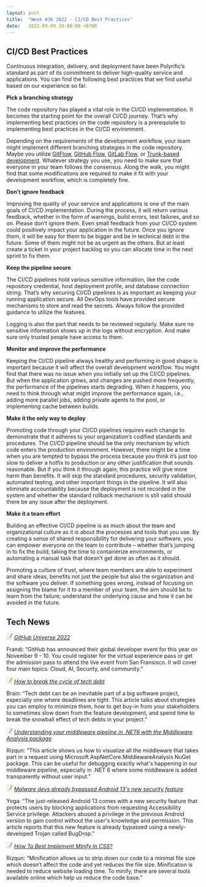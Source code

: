 ```yaml
---
layout: post
title:  "Week #36 2022 - CI/CD Best Practices"
date:   2022-09-09 20:00:00 +0700
---
```


## CI/CD Best Practices

Continuous integration, delivery, and deployment have been Polyrific’s standard as part of its commitment to deliver high-quality service and applications. You can find the following best practices that we find useful based on our experience so far.

__Pick a branching strategy__

The code repository has played a vital role in the CI/CD implementation. It becomes the starting point for the overall CI/CD journey. That’s why implementing best practices on the code repository is a prerequisite to implementing best practices in the CI/CD environment.

Depending on the requirements of the development workflow, your team might implement different branching strategies in the code repository. Maybe you utilize [GitFlow](https://www.atlassian.com/git/tutorials/comparing-workflows/gitflow-workflow), [GitHub Flow](https://docs.github.com/en/get-started/quickstart/github-flow), [GitLab Flow](https://about.gitlab.com/topics/version-control/what-is-gitlab-flow/), or [Trunk-based development](https://trunkbaseddevelopment.com/). Whatever strategy you use, you need to make sure that everyone in your team follows the consensus. Along the walk, you might find that some modifications are required to make it fit with your development workflow, which is completely fine.

__Don’t ignore feedback__

Improving the quality of your service and applications is one of the main goals of CI/CD implementation. During the process, it will return various feedback, whether in the form of warnings, build errors, test failures, and so on. Please don’t ignore them. Even small feedback from your CI/CD system could positively impact your application in the future. Once you ignore them, it will be easy for them to be bigger and be in technical debt in the future. Some of them might not be as urgent as the others. But at least create a ticket in your project backlog so you can allocate time in the next sprint to fix them.

__Keep the pipeline secure__

The CI/CD pipelines hold various sensitive information, like the code repository credential, host deployment profile, and database connection string. That’s why securing CI/CD pipelines is as important as keeping your running application secure. All DevOps tools have provided secure mechanisms to store and read the secrets. Always follow the provided guidance to utilize the features.

Logging is also the part that needs to be reviewed regularly. Make sure no sensitive information shows up in the logs without encryption. And make sure only trusted people have access to them.

__Monitor and improve the performance__

Keeping the CI/CD pipeline always healthy and performing in good shape is important because it will affect the overall development workflow. You might find that there was no issue when you initially set up the CI/CD pipelines. But when the application grows, and changes are pushed more frequently, the performance of the pipelines starts degrading. When it happens, you need to think through what might improve the performance again, i.e., adding more parallel jobs, adding private agents to the pool, or implementing cache between builds.

__Make it the only way to deploy__

Promoting code through your CI/CD pipelines requires each change to demonstrate that it adheres to your organization’s codified standards and procedures. The CI/CD pipeline should be the only mechanism by which code enters the production environment. However, there might be a time when you are tempted to bypass the process because you think it’s just too slow to deliver a hotfix to production or any other justification that sounds reasonable. But if you think it through again, this practice will give more harm than benefits. It will skip the standard procedures, security validation, automated testing, and other important things in the pipeline. It will also eliminate accountability because the deployment is not recorded in the system and whether the standard rollback mechanism is still valid should there be any issue after the deployment.

__Make it a team effort__

Building an effective CI/CD pipeline is as much about the team and organizational culture as it is about the processes and tools that you use. By creating a sense of shared responsibility for delivering your software, you can empower everyone on the team to contribute – whether that’s jumping in to fix the build, taking the time to containerize environments, or automating a manual task that doesn’t get done as often as it should.

Promoting a culture of trust, where team members are able to experiment and share ideas, benefits not just the people but also the organization and the software you deliver. If something goes wrong, instead of focusing on assigning the blame for it to a member of your team, the aim should be to learn from the failure; understand the underlying cause and how it can be avoided in the future.

## Tech News

![memo](/assets/images/memo16.png) *[GitHub Universe 2022](https://githubuniverse.com/)*

Frandi: “GitHub has announced their global developer event for this year on November 9 - 10. You could register for the virtual experience pass or get the admission pass to attend the live event from San Fransisco. It will cover four main topics: Cloud, AI, Security, and community.”

![memo](/assets/images/memo16.png) *[How to break the cycle of tech debt](https://leaddev.com/legacy-technical-debt-migrations/how-break-cycle-tech-debt)*

Brain: “Tech debt can be an inevitable part of a big software project, especially one where deadlines are tight. This article talks about strategies you can employ to minimize them, how to get buy-in from your stakeholders to sometimes slow down from the feature development, and spend time to break the snowball effect of tech debts in your project.”

![memo](/assets/images/memo16.png) *[Understanding your middleware pipeline in .NET6 with the Middleware Analysis package](https://andrewlock.net/understanding-your-middleware-pipeline-in-dotnet-6-with-the-middleware-analysis-package/)*

Rizqun: “This article shows us how to visualize all the middleware that takes part in a request using Microsoft.AspNetCore.MiddlewareAnalysis NuGet package. This can be useful for debugging exactly what's happening in our middleware pipeline, especially in .NET 6 where some middleware is added transparently without user input.”

![memo](/assets/images/memo16.png) *[Malware devs already bypassed Android 13's new security feature](https://www.bleepingcomputer.com/news/security/malware-devs-already-bypassed-android-13s-new-security-feature/)*

Yoga: “The just-released Android 13 comes with a new security feature that protects users by blocking applications from requesting Accessibility Service privilege. Attackers abused a privilege in the previous Android version to gain control without the user's knowledge and permission. This article reports that this new feature is already bypassed using a newly-developed Trojan called BugDrop.”

![memo](/assets/images/memo16.png) *[How To Best Implement Minify In CSS?](https://www.edureka.co/blog/minify-in-css/)*

Rizqun: “Minification allows us to strip down our code to a minimal file size which doesn’t affect the code and yet reduces the file size. Minification is needed to reduce website loading time. To minify, there are several tools available online which help us reduce the code base.”
